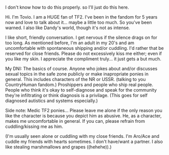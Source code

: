 I don't know how to do this properly. so I'll just do this here.

Hi. I'm Tovio. I am a HUGE fan of TF2. I've been in the fandom for 5 years now and love to talk about it... maybe a little too much. So you've been warned. I also like Dandy's world, though it's not as intense.

I like short, friendly conversation. I get nervous if the silence drags on for too long. As mentioned before, I'm an adult in my 20's and am uncomfortable with spontaneous shipping and/or cuddling. I'd rather that be reserved for close friends. Please do not excessively kiss me either; even if you like my skin. I appreciate the compliment truly... it just gets a but much.

My DNI: The basics of course. Anyone who jokes about and/or discusses sexual topics in the safe zone publicly or make inapropriate ponies in general. This includes characters of the NR or USSR. (talking to you CountryHuman fandom.) Proshippers and people who ship real people. People who think it's okay to self-diagnose and speak for the community they're infiltrating or think diagnosis is a privilage. (This goes for self diagnosed autistics and systems especially.)

Side note: Medic TF2 ponies... Please leave me alone if the only reason you like the character is because you depict him as abusive. He, as a character, makes me uncomfortable in general. If you can, please refrain from cuddling/kissing me as him. 

(I'm usually seen alone or cuddling with my close friends. I'm Aro/Ace and cuddle my friends with hearts sometimes. I don't have/want a partner.
I also like stealing marshmallows and grapes ((hehehe)).)
